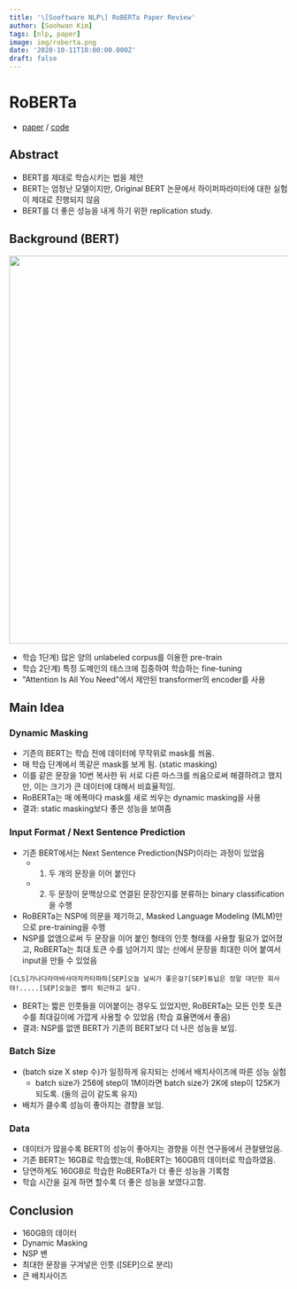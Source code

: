 ```yaml
---
title: '\[Sooftware NLP\] RoBERTa Paper Review'
author: [Soohwan Kim]
tags: [nlp, paper]
image: img/roberta.png
date: '2020-10-11T10:00:00.000Z'
draft: false
---
```


# RoBERTa
  
- [paper](https://arxiv.org/abs/1907.11692) / [code](https://github.com/pytorch/fairseq/tree/master/examples/roberta)
  
## Abstract
  
- BERT를 제대로 학습시키는 법을 제안
- BERT는 엄청난 모델이지만, Original BERT 논문에서 하이퍼파라미터에 대한 실험이 제대로 진행되지 않음
- BERT를 더 좋은 성능을 내게 하기 위한 replication study.

## Background (BERT)

<img src="https://baekyeongmin.github.io/images/RoBERTa/bert.png" width=700>

- 학습 1단계) 많은 양의 unlabeled corpus를 이용한 pre-train
- 학습 2단계) 특정 도메인의 태스크에 집중하여 학습하는 fine-tuning
- "Attention Is All You Need"에서 제안된 transformer의 encoder를 사용

## Main Idea

### Dynamic Masking

- 기존의 BERT는 학습 전에 데이터에 무작위로 mask를 씌움.
- 매 학습 단계에서 똑같은 mask를 보게 됨. (static masking)
- 이를 같은 문장을 10번 복사한 뒤 서로 다른 마스크를 씌움으로써 해결하려고 했지만, 이는 크기가 큰 데이터에 대해서 비효율적임.
- RoBERTa는 매 에폭마다 mask를 새로 씌우는 dynamic masking을 사용
- 결과: static masking보다 좋은 성능을 보여줌

### Input Format / Next Sentence Prediction

- 기존 BERT에서는 Next Sentence Prediction(NSP)이라는 과정이 있었음
  - 1) 두 개의 문장을 이어 붙인다
  - 2) 두 문장이 문맥상으로 연결된 문장인지를 분류하는 binary classification을 수행
- RoBERTa는 NSP에 의문을 제기하고, Masked Language Modeling (MLM)만으로 pre-training을 수행
- NSP를 없앰으로써 두 문장을 이어 붙인 형태의 인풋 형태를 사용할 필요가 없어졌고, RoBERTa는 최대 토큰 수를 넘어가지 않는 선에서 문장을 최대한 이어 붙여서 input을 만들 수 있었음
```
[CLS]가나다라마바사아자카타파하[SEP]오늘 날씨가 좋은걸?[SEP]튜닙은 정말 대단한 회사야!.....[SEP]오늘은 빨리 퇴근하고 싶다.
```
- BERT는 짧은 인풋들을 이어붙이는 경우도 있었지만, RoBERTa는 모든 인풋 토큰 수를 최대길이에 가깝게 사용할 수 있었음 (학습 효율면에서 좋음)
- 결과: NSP를 없앤 BERT가 기존의 BERT보다 더 나은 성능을 보임.

### Batch Size

- (batch size X step 수)가 일정하게 유지되는 선에서 배치사이즈에 따른 성능 실험
  - batch size가 256에 step이 1M이라면 batch size가 2K에 step이 125K가 되도록. (둘의 곱이 같도록 유지)
- 배치가 클수록 성능이 좋아지는 경향을 보임.

### Data

- 데이터가 많을수록 BERT의 성능이 좋아지는 경향을 이전 연구들에서 관찰됐었음.
- 기존 BERT는 16GB로 학습했는데, RoBERT는 160GB의 데이터로 학습하였음.
- 당연하게도 160GB로 학습한 RoBERTa가 더 좋은 성능을 기록함
- 학습 시간을 길게 하면 할수록 더 좋은 성능을 보였다고함.

## Conclusion

- 160GB의 데이터
- Dynamic Masking
- NSP 밴
- 최대한 문장을 구겨넣은 인풋 ([SEP]으로 분리)
- 큰 배치사이즈
